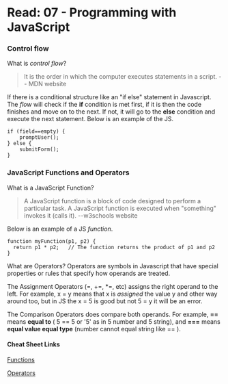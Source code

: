 # Read: 07 - Programming with JavaScript

### Control flow

What is *control flow*? 
>It is the order in which the computer executes statements in a script. -- MDN website

If there is a conditional structure like an "if else" statement in Javascript. The *flow* will check if the **if** condition is met first, if it is then the code finishes and move on to the next. If not, it will
go to the **else** condition and execute the next statement. Below is an example of the JS.

```
if (field==empty) {
    promptUser();
} else {
    submitForm();
}
```
### JavaScript Functions and Operators

What is a JavaScript Function?
>A JavaScript function is a block of code designed to perform a particular task.
A JavaScript function is executed when "something" invokes it (calls it). --w3schools website

Below is an example of a JS *function*.

```
function myFunction(p1, p2) {
  return p1 * p2;   // The function returns the product of p1 and p2
}
```
What are Operators?  Operators are symbols in Javascript that have special properties or rules that specify how operands are treated.

The Assignment Operators (=, +=, *=, etc) assigns the right operand to the left. For example, x = y means that x is *assigned* the value y and other way around too, but in JS the x = 5 is good but not 5 = y it will be an error.

The Comparison Operators does compare both operands. For example, **==** means **equal to** ( 5 == 5 or '5' as in 5 number and 5 string), and **===** means **equal value equal type** (number cannot equal string like == ).
 





#### Cheat Sheet Links

[Functions](https://www.w3schools.com/js/js_functions.asp)

[Operators](https://www.w3schools.com/js/js_operators.asp)
